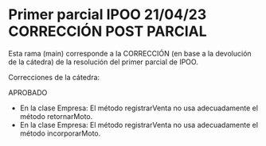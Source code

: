 # Primer parcial IPOO 21/04/23 CORRECCIÓN POST PARCIAL

Esta rama (main) corresponde a la CORRECCIÓN (en base a la devolución de la cátedra) de la resolución del primer parcial de IPOO.

Correcciones de la cátedra:

APROBADO
* En la clase Empresa: El método registrarVenta no usa adecuadamente el método retornarMoto.
* En la clase Empresa: El método registrarVenta no usa adecuadamente el método incorporarMoto.
